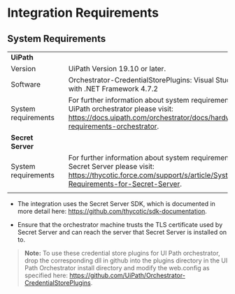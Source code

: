 [title]: # (Requirements)
[tags]: # (requirements)
[priority]: # (101)
# Integration Requirements

## System Requirements

|   |   |   |
| ----- | ----- | ----- |
| __UiPath__|  |  |
|  Version |  | UiPath Version 19.10 or later. |
| Software |  | Orchestrator-CredentialStorePlugins: Visual Studio with .NET Framework 4.7.2|
| System requirements | | For further information about system requirements for UiPath orchestrator please visit: https://docs.uipath.com/orchestrator/docs/hardware-requirements-orchestrator.|
| __Secret Server__ |  |  |
| System requirements |  | For further information about system requirements for Secret Server please visit: https://thycotic.force.com/support/s/article/System-Requirements-for-Secret-Server. |
| | | |

* The integration uses the Secret Server SDK, which is documented in more detail here: https://github.com/thycotic/sdk-documentation.

* Ensure that the orchestrator machine trusts the TLS certificate used by Secret Server and can reach the server that Secret Server is installed on to.

>**Note:** To use these credential store plugins for UI Path orchestrator, drop the corresponding dll in github into the plugins directory in the UI Path Orchestrator install directory and modify the web.config as specified here: https://github.com/UiPath/Orchestrator-CredentialStorePlugins.
